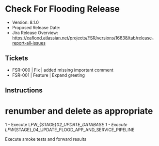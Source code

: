 # Check For Flooding Release

* Version: 8.1.0
* Proposed Release Date: 
* Jira Release Overview: https://eaflood.atlassian.net/projects/FSR/versions/16838/tab/release-report-all-issues

## Tickets

- FSR-000 | Fix | added missing important comment
- FSR-001 | Feature | Expand greeting

## Instructions

# renumber and delete as appropriate
1 - Execute LFW_{STAGE}_02_UPDATE_DATABASE
1 - Execute LFW_{STAGE}_04_UPDATE_FLOOD_APP_AND_SERVICE_PIPELINE

Execute smoke tests and forward results
